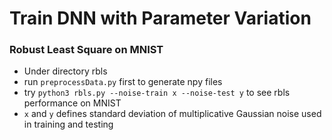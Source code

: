 # Train DNN with Parameter Variation
### Robust Least Square on MNIST
- Under directory rbls
- run ```preprocessData.py``` first to generate npy files
- try ```python3 rbls.py --noise-train x --noise-test y``` to see rbls performance on MNIST
- ```x``` and ```y``` defines standard deviation of multiplicative Gaussian noise used in training and testing 
